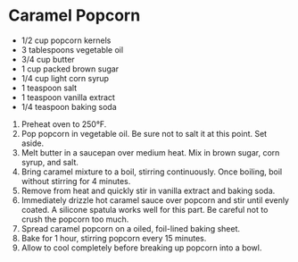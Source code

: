 # Caramel Popcorn

- 1/2 cup popcorn kernels
- 3 tablespoons vegetable oil
- 3/4 cup butter
- 1 cup packed brown sugar
- 1/4 cup light corn syrup
- 1 teaspoon salt
- 1 teaspoon vanilla extract
- 1/4 teaspoon baking soda

1. Preheat oven to 250&deg;F.
2. Pop popcorn in vegetable oil. Be sure not to salt it at this point. Set aside.
3. Melt butter in a saucepan over medium heat. Mix in brown sugar, corn syrup, and salt.
4. Bring caramel mixture to a boil, stirring continuously. Once boiling, boil without stirring for 4 minutes. 
5. Remove from heat and quickly stir in vanilla extract and baking soda.
6. Immediately drizzle hot caramel sauce over popcorn and stir until evenly coated. A silicone spatula works well for this part. Be careful not to crush the popcorn too much.
7. Spread caramel popcorn on a oiled, foil-lined baking sheet.
8. Bake for 1 hour, stirring popcorn every 15 minutes.
9. Allow to cool completely before breaking up popcorn into a bowl.
